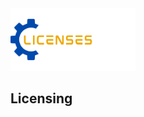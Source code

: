<img src="https://github.com/CarlosIsCringe/Cyberlions/blob/main/Branding/LICENSES.png" height="100">

## Licensing

